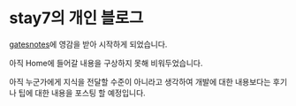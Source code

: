 # stay7의 개인 블로그


[gatesnotes](https://www.gatesnotes.com/)에 영감을 받아 시작하게 되었습니다.

아직 Home에 들어갈 내용을 구상하지 못해 비워두었습니다.

아직 누군가에게 지식을 전달할 수준이 아니라고 생각하여 개발에 대한 내용보다는 후기나 팁에 대한 내용을 포스팅 할 예정입니다.
